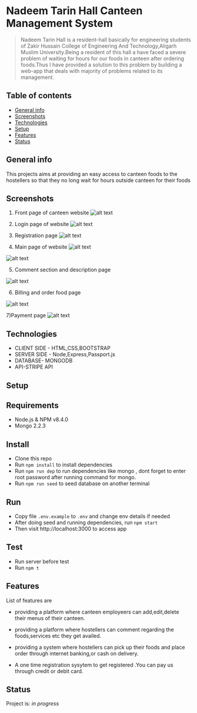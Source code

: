 # Nadeem Tarin Hall Canteen Management System
> Nadeem Tarin Hall is a resident-hall basically for engineering students of Zakir Hussain College of Engineering And Technology,Aligarh Muslim University.Being a resident of   this hall a have faced a severe problem of waiting for hours for our foods in canteen after ordering foods.Thus I have provided a solution to this problem by building a web-app that deals with majority of problems related to its management.


## Table of contents
* [General info](#general-info)
* [Screenshots](#screenshots)
* [Technologies](#technologies)
* [Setup](#setup)
* [Features](#features)
* [Status](#status)


## General info

This projects aims at providing an easy access to canteen foods to the hostellers so that they no long wait for hours outside canteen for their foods

## Screenshots
1) Front page of canteen website
![alt text](https://github.com/zhcet19/Nadeem-Tarin-Hall-Canteen-Management-System/blob/master/image%20folder/project1.png)



2) Login page of website
![alt text](https://github.com/zhcet19/Nadeem-Tarin-Hall-Canteen-Management-System/blob/master/image%20folder/project2.png)


3) Registration page
![alt text](https://github.com/zhcet19/Nadeem-Tarin-Hall-Canteen-Management-System/blob/master/image%20folder/project7.png)



4) Main page of website
![alt text](https://github.com/zhcet19/Nadeem-Tarin-Hall-Canteen-Management-System/blob/master/image%20folder/project3.png)




![alt text](https://github.com/zhcet19/Nadeem-Tarin-Hall-Canteen-Management-System/blob/master/image%20folder/project4.png)




5) Comment section and description page

![alt text](https://github.com/zhcet19/Nadeem-Tarin-Hall-Canteen-Management-System/blob/master/image%20folder/project5.png)




6) Billing and order food page

![alt text](https://github.com/zhcet19/Nadeem-Tarin-Hall-Canteen-Management-System/blob/master/image%20folder/project6.png)




7)Payment page
![alt text](https://github.com/zhcet19/Nadeem-Tarin-Hall-Canteen-Management-System/blob/master/image%20folder/project8.png)





## Technologies
* CLIENT SIDE - HTML,CSS,BOOTSTRAP
* SERVER SIDE - Node,Express,Passport.js
* DATABASE- MONGODB
* API-STRIPE API

## Setup

## Requirements
* Node.js & NPM v8.4.0
* Mongo 2.2.3


## Install
* Clone this repo
* Run `npm install` to install dependencies
* Run `npm run dep` to run dependencies like mongo , dont forget to enter root password
after running command for mongo.
* Run `npm run seed` to seed database on another terminal

## Run
* Copy file `.env.example` to `.env` and change env details if needed
* After doing seed and running dependencies, run `npm start`
* Then visit http://localhost:3000 to access app

## Test
* Run server before test
* Run `npm t`




## Features
List of features are
* providing a platform where canteen employeers can add,edit,delete their menus of their canteen.

* providing a platform where hostellers can comment regarding the foods,services etc they get availed.

* providing a system where hostellers can pick up their foods and place order through internet banking,or cash on  delivery.

* A one time registration sysytem to get registered .You can pay us through credit or debit card.

## Status
Project is: _in progress_


